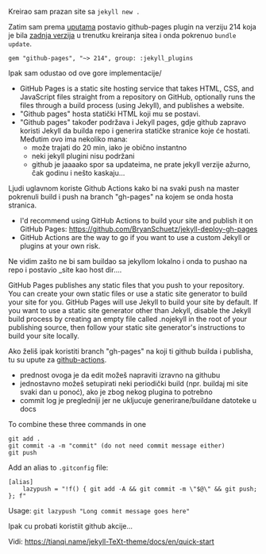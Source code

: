 Kreirao sam prazan site sa `jekyll new .`

Zatim sam prema [uputama][instructions] postavio github-pages plugin na verziju 214 koja je bila [zadnja verzija][gp-version] u trenutku kreiranja sitea i onda pokrenuo `bundle update`.

```
gem "github-pages", "~> 214", group: :jekyll_plugins
```

Ipak sam odustao od ove gore implementacije/

 * GitHub Pages is a static site hosting service that takes HTML, CSS, and JavaScript files straight from a repository on GitHub, optionally runs the files through a build process (using Jekyll), and publishes a website. 
 * "Github pages" hosta statički HTML koji mu se postavi. 
 * "Github pages" također podržava i Jekyll pages, gdje github zapravo koristi Jekyll da builda repo i generira statičke stranice koje će hostati. Međutim ovo ima nekoliko mana:
	- može trajati do 20 min, iako je obično instantno
	- neki jekyll plugini nisu podržani
	- github je jaaaako spor sa updateima, ne prate jekyll verzije ažurno, čak godinu i nešto kaskaju…

Ljudi uglavnom koriste Github Actions kako bi na svaki push na master pokrenuli build i push na branch "gh-pages" na kojem se onda hosta stranica. 
 * I'd recommend using GitHub Actions to build your site and publish it on GitHub Pages: https://github.com/BryanSchuetz/jekyll-deploy-gh-pages
 * GitHub Actions are the way to go if you want to use a custom Jekyll or plugins at your own risk.

Ne vidim zašto ne bi sam buildao sa jekyllom lokalno i onda to pushao na repo i postavio _site kao host dir....


GitHub Pages publishes any static files that you push to your repository. You can create your own static files or use a static site generator to build your site for you. 
GitHub Pages will use Jekyll to build your site by default. If you want to use a static site generator other than Jekyll, disable the Jekyll build process by creating an empty file called .nojekyll in the root of your publishing source, then follow your static site generator's instructions to build your site locally.

Ako želiš ipak koristiti branch "gh-pages" na koji ti github builda i publisha, tu su upute za [github-actions][github-actions].
 * prednost ovoga je da edit možeš napraviti izravno na githubu
 * jednostavno možeš setupirati neki periodički build (npr. buildaj mi site svaki dan u ponoć), ako je zbog nekog plugina to potrebno
 * commit log je pregledniji jer ne ukljucuje generirane/buildane datoteke u docs

To combine these three commands in one
```
git add .
git commit -a -m "commit" (do not need commit message either)
git push
```
Add an alias to `.gitconfig` file:
```
[alias]
    lazypush = "!f() { git add -A && git commit -m \"$@\" && git push; }; f"
```


Usage: `git lazypush "Long commit message goes here"`



Ipak cu probati koristiit github akcije...



Vidi: https://tianqi.name/jekyll-TeXt-theme/docs/en/quick-start

[instructions]: https://docs.github.com/en/pages/setting-up-a-github-pages-site-with-jekyll/creating-a-github-pages-site-with-jekyll#creating-a-repository-for-your-site
[gp-version]: https://pages.github.com/versions/
[github-actions]: https://jekyllrb.com/docs/continuous-integration/github-actions/